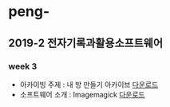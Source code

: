 # peng-
## 2019-2 전자기록과활용소프트웨어
### week 3
- 아카이빙 주제 : 내 방 만들기 아카이브 [다운로드](https://github.com/pengpeng-to/peng-/raw/master/lecture/1weekCOPTR.pdf)
- 소프트웨어 소개 : Imagemagick [다운로드](https://github.com/pengpeng-to/peng-/raw/master/lecture/PlanArc.pdf)

